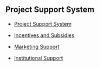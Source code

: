 ## Project Support System ##

- [Project Support System](project_support_system.md)

- [Incentives and Subsidies](incentives_and_subsidies.md)

- [Marketing Support](marketing_support.md)

- [Institutional Support](institutional_support.md)